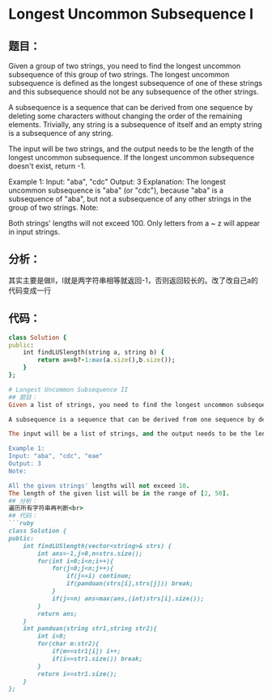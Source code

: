 #  Longest Uncommon Subsequence I
## 题目：
Given a group of two strings, you need to find the longest uncommon subsequence of this group of two strings. The longest uncommon subsequence is defined as the longest subsequence of one of these strings and this subsequence should not be any subsequence of the other strings.

A subsequence is a sequence that can be derived from one sequence by deleting some characters without changing the order of the remaining elements. Trivially, any string is a subsequence of itself and an empty string is a subsequence of any string.

The input will be two strings, and the output needs to be the length of the longest uncommon subsequence. If the longest uncommon subsequence doesn't exist, return -1.

Example 1:
Input: "aba", "cdc"
Output: 3
Explanation: The longest uncommon subsequence is "aba" (or "cdc"), 
because "aba" is a subsequence of "aba", 
but not a subsequence of any other strings in the group of two strings. 
Note:

Both strings' lengths will not exceed 100.
Only letters from a ~ z will appear in input strings.
## 分析：
其实主要是做II，I就是两字符串相等就返回-1，否则返回较长的。改了改自己a的代码变成一行<br>
## 代码：
```ruby
class Solution {
public:
    int findLUSlength(string a, string b) {
        return a==b?-1:max(a.size(),b.size());
    }
};

# Longest Uncommon Subsequence II
## 题目：
Given a list of strings, you need to find the longest uncommon subsequence among them. The longest uncommon subsequence is defined as the longest subsequence of one of these strings and this subsequence should not be any subsequence of the other strings.

A subsequence is a sequence that can be derived from one sequence by deleting some characters without changing the order of the remaining elements. Trivially, any string is a subsequence of itself and an empty string is a subsequence of any string.

The input will be a list of strings, and the output needs to be the length of the longest uncommon subsequence. If the longest uncommon subsequence doesn't exist, return -1.

Example 1:
Input: "aba", "cdc", "eae"
Output: 3
Note:

All the given strings' lengths will not exceed 10.
The length of the given list will be in the range of [2, 50].
## 分析：
遍历所有字符串再判断<br>
## 代码：
```ruby
class Solution {
public:
    int findLUSlength(vector<string>& strs) {
        int ans=-1,j=0,n=strs.size();
        for(int i=0;i<n;i++){
            for(j=0;j<n;j++){
                if(j==i) continue;
                if(panduan(strs[i],strs[j])) break;
            }
            if(j==n) ans=max(ans,(int)strs[i].size());
        }
        return ans;
    }
    int panduan(string str1,string str2){
        int i=0;
        for(char m:str2){
            if(m==str1[i]) i++;
            if(i==str1.size()) break;
        }
        return i==str1.size();
    }
};
